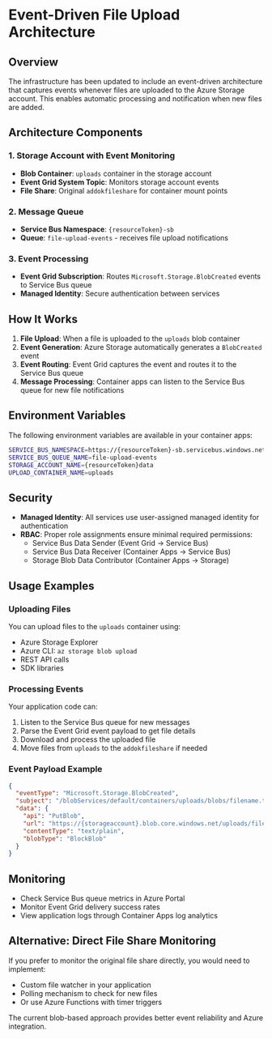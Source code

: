 # Event-Driven File Upload Architecture

## Overview

The infrastructure has been updated to include an event-driven architecture that captures events whenever files are uploaded to the Azure Storage account. This enables automatic processing and notification when new files are added.

## Architecture Components

### 1. Storage Account with Event Monitoring
- **Blob Container**: `uploads` container in the storage account
- **Event Grid System Topic**: Monitors storage account events
- **File Share**: Original `addokfileshare` for container mount points

### 2. Message Queue
- **Service Bus Namespace**: `{resourceToken}-sb`
- **Queue**: `file-upload-events` - receives file upload notifications

### 3. Event Processing
- **Event Grid Subscription**: Routes `Microsoft.Storage.BlobCreated` events to Service Bus queue
- **Managed Identity**: Secure authentication between services

## How It Works

1. **File Upload**: When a file is uploaded to the `uploads` blob container
2. **Event Generation**: Azure Storage automatically generates a `BlobCreated` event
3. **Event Routing**: Event Grid captures the event and routes it to the Service Bus queue
4. **Message Processing**: Container apps can listen to the Service Bus queue for new file notifications

## Environment Variables

The following environment variables are available in your container apps:

```bash
SERVICE_BUS_NAMESPACE=https://{resourceToken}-sb.servicebus.windows.net/
SERVICE_BUS_QUEUE_NAME=file-upload-events
STORAGE_ACCOUNT_NAME={resourceToken}data
UPLOAD_CONTAINER_NAME=uploads
```

## Security

- **Managed Identity**: All services use user-assigned managed identity for authentication
- **RBAC**: Proper role assignments ensure minimal required permissions:
  - Service Bus Data Sender (Event Grid → Service Bus)
  - Service Bus Data Receiver (Container Apps → Service Bus)
  - Storage Blob Data Contributor (Container Apps → Storage)

## Usage Examples

### Uploading Files
You can upload files to the `uploads` container using:
- Azure Storage Explorer
- Azure CLI: `az storage blob upload`
- REST API calls
- SDK libraries

### Processing Events
Your application code can:
1. Listen to the Service Bus queue for new messages
2. Parse the Event Grid event payload to get file details
3. Download and process the uploaded file
4. Move files from `uploads` to the `addokfileshare` if needed

### Event Payload Example
```json
{
  "eventType": "Microsoft.Storage.BlobCreated",
  "subject": "/blobServices/default/containers/uploads/blobs/filename.txt",
  "data": {
    "api": "PutBlob",
    "url": "https://{storageaccount}.blob.core.windows.net/uploads/filename.txt",
    "contentType": "text/plain",
    "blobType": "BlockBlob"
  }
}
```

## Monitoring

- Check Service Bus queue metrics in Azure Portal
- Monitor Event Grid delivery success rates
- View application logs through Container Apps log analytics

## Alternative: Direct File Share Monitoring

If you prefer to monitor the original file share directly, you would need to implement:
- Custom file watcher in your application
- Polling mechanism to check for new files
- Or use Azure Functions with timer triggers

The current blob-based approach provides better event reliability and Azure integration.
